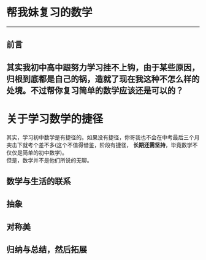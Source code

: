 # 帮我妹复习的数学
---
## 前言
其实我初中高中跟努力学习挂不上钩，由于某些原因，归根到底都是自己的锅，造就了现在我这种不怎么样的处境。不过帮你复习简单的数学应该还是可以的？
---
# 关于学习数学的捷径
其实，学习初中数学是有捷径的。如果没有捷径，你哥我也不会在中考最后三个月突击下就考个差不多(这个不值得借鉴，阶段有捷径， **长期还需坚持**，毕竟数学不仅仅是简单的初中数学)。  
但是，数学并不是他们所说的无聊。

## 数学与生活的联系

## 抽象

## 对称美

## 归纳与总结，然后拓展
